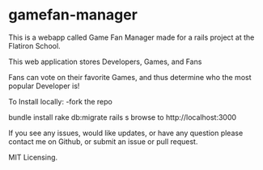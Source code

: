 # gamefan-manager
This is a webapp called Game Fan Manager made for a rails project at the Flatiron School.

This web application stores Developers, Games, and Fans

Fans can vote on their favorite Games, and thus determine who the most popular Developer is!

To Install locally: -fork the repo

bundle install
rake db:migrate
rails s browse to http://localhost:3000

If you see any issues, would like updates, or have any question please contact me on Github, or submit an issue or pull request.

MIT Licensing.